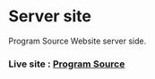 # Server site
Program Source Website server side.

### Live site : <a href='https://learning-website-server-rokeyasultana.vercel.app/'>Program Source</a>
